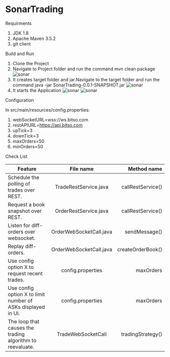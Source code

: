 # SonarTrading

Requirments
 1) JDK 1.8
 2) Apache Maven 3.5.2
 3) git client


Build and Run

1) Clone the Project 
2) Navigate to Project folder and run the command mvn clean package
  ![sonar](https://user-images.githubusercontent.com/22238550/33215577-cff6d4e2-d149-11e7-9ec8-38ab96f4a978.png)
3) It creates target folder and jar.Navigate to the target folder and run the command java -jar SonarTrading-0.0.1-SNAPSHOT.jar
![sonar](https://user-images.githubusercontent.com/22238550/33215714-2361ab98-d14a-11e7-9305-a1f208b59d41.png)
4) It starts the Application
   ![sonar](https://user-images.githubusercontent.com/22238550/33215763-5c9ac5c0-d14a-11e7-8eef-341066dd7f0b.png)
   ![sonar](https://user-images.githubusercontent.com/22238550/33215944-2d72dd40-d14b-11e7-8d36-449f6d7236f7.png)   
 
 
 Configuration
 
 In src/main/resources/config.properties:
  
  1) webSocketURL=wss://ws.bitso.com
  2) restAPIURL=https://api.bitso.com
  3) upTick=3
  4) downTick=3
  5) maxOrders=50
  6) minOrders=50
 
 Check List
 
  
| Feature                                                      |  File name              |Method name              |
| ------------------------------------------------------------ |:-----------------------:| -----------------------:|
|Schedule the polling of trades over REST.                     | TradeRestService.java   | callRestService()       |
|Request a book snapshot over REST.                            | OrderRestService.java   | callRestService()       |
|Listen for diff-orders over websocket.                        | OrderWebSocketCall.java |   sendMessage()         |
|Replay diff-orders.                                           | OrderWebSocketCall.java | createOrderBook()       |
|Use config option X to request  recent trades.                | config.properties       | maxOrders               |
|Use config option X to limit number of ASKs displayed in UI.  | config.properties       | maxOrders               |
|The loop that causes the trading algorithm to reevaluate.     | TradeWebSocketCall      | tradingStrategy()       |
 
  
  
        

